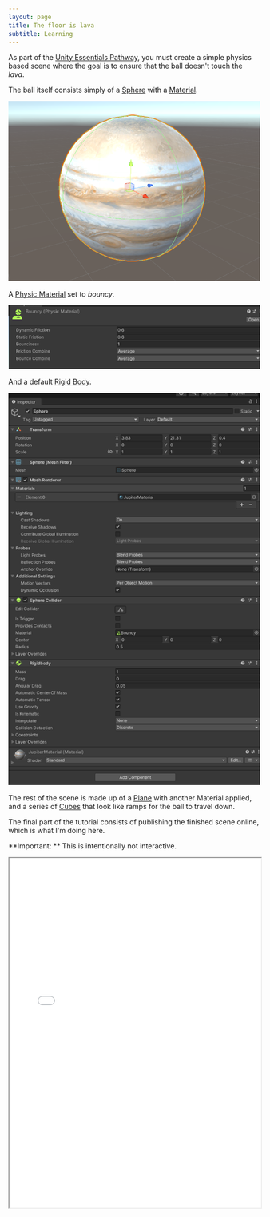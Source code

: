 ```yaml
---
layout: page
title: The floor is lava
subtitle: Learning
---
```


As part of the [Unity Essentials Pathway](https://learn.unity.com/pathway/unity-essentials), you must create a simple physics based scene where the goal is to ensure that the ball doesn't touch the *lava*.

The ball itself consists simply of a [Sphere](https://docs.unity3d.com/Packages/com.unity.probuilder@4.0/manual/Sphere.html) with a [Material](https://docs.unity3d.com/ScriptReference/Material.html).

![Sphere with material that looks like Jupiter](/img/Portfolio_FloorIsLava/dat_u_jupiter.png)

A [Physic Material](https://docs.unity3d.com/Manual/class-PhysicMaterial.html) set to *bouncy*.

![Bouncy physic material](/img/Portfolio_FloorIsLava/bouncy.png)

And a default [Rigid Body](https://docs.unity3d.com/560/Documentation/Manual/class-Rigidbody.html).

![Components of a Sphere object](/img/Portfolio_FloorIsLava/components.png)

The rest of the scene is made up of a [Plane](https://docs.unity3d.com/ScriptReference/Plane-ctor.html) with another Material applied, and a series of [Cubes](https://docs.unity3d.com/Packages/com.unity.probuilder@4.2/manual/Cube.html) that look like ramps for the ball to travel down.

The final part of the tutorial consists of publishing the finished scene online, which is what I'm doing here.

**Important: ** This is intentionally not interactive.

<div>
  <iframe id="TheFloorIsLava"
      title="The Floor Is Lava"
      width="100%"
      height="700"
      src="/Builds/TheFloorIsLava/index.html">
  </iframe>
</div>
